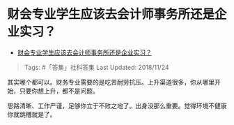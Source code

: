# 财会专业学生应该去会计师事务所还是企业实习？
- [财会专业学生应该去会计师事务所还是企业实习？](https://www.zhihu.com/question/302523643/answer/538117582)

>Tags: #「答集」社科答集
>Last Updated: 2018/11/24

其实哪个都可以。财务专业需要的是吃苦耐劳抗压。上升渠道很多，你从哪里开始，只要你想上升，都不是问题。

思路清晰、工作严谨，足够你立于不败之地了。出身没那么重要。觉得环境不健康你就跳槽就是了。